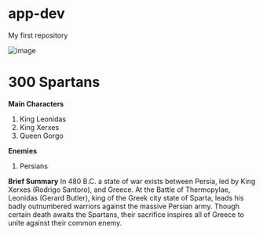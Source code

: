 # app-dev
My first repository

![![image](https://user-images.githubusercontent.com/103440637/205441395-a6ade4c9-2d9c-47e2-a46a-498287bac949.png)
](image.png)

# 300 Spartans 
**Main Characters** 

1. King Leonidas
2. King Xerxes
3. Queen Gorgo

**Enemies**

1. Persians

**Brief Summary**
In 480 B.C. a state of war exists between Persia, led by King Xerxes (Rodrigo Santoro), and Greece. At the Battle of Thermopylae, Leonidas (Gerard Butler), king of the Greek city state of Sparta, leads his badly outnumbered warriors against the massive Persian army. Though certain death awaits the Spartans, their sacrifice inspires all of Greece to unite against their common enemy.
